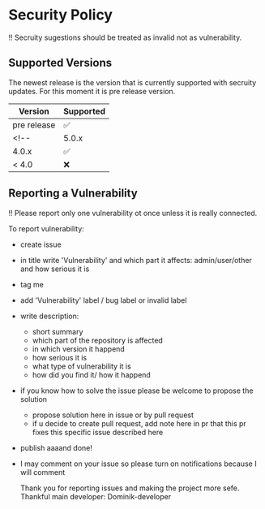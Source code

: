 # Security Policy

‼️ Secruity sugestions should be treated as invalid not as vulnerability.


## Supported Versions

<!--Use this section to tell people about which versions of your project are
currently being supported with security updates.-->

The newest release is the version that is currently supported with secruity updates.
For this moment it is pre release version.




| Version | Supported          |
| ------- | ------------------ |
| pre release   | :white_check_mark: |
<!--| 5.0.x   | :x:                |
| 4.0.x   | :white_check_mark: |
| < 4.0   | :x:                |-->

## Reporting a Vulnerability
<!--Use this section to tell people how to report a vulnerability.

Tell them where to go, how often they can expect to get an update on a
reported vulnerability, what to expect if the vulnerability is accepted or
declined, etc.-->

‼️ Please report only one vulnerability ot once unless it is really connected.

To report vulnerability:

* create issue
* in title write 'Vulnerability' and which part it affects: admin/user/other and how serious it is 
* tag me
* add 'Vulnerability' label / bug label or invalid label
* write description:
  * short summary
  * which part of the repository is affected
  * in which version it happend
  * how serious it is 
  * what type of vulnerability it is
  * how did you find it/ how it happend
* if you know how to solve the issue please be welcome to propose the solution
  * propose solution here in issue or by pull request
  * if u decide to create pull request, add note here in pr that this pr fixes this specific issue described here 
* publish aaaand done!
* I may comment on your issue so please turn on notifications because I will comment

  Thank you for reporting issues and making the project more sefe.
  Thankful main developer: Dominik-developer 

